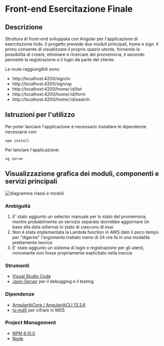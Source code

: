 # Front-end Esercitazione Finale

## Descrizione
Struttura di front-end sviluppata con Angular per l'applicazione di esercitazione todo.
Il progetto prevede due moduli principali, home e sign. Il primo consente di visualizzare il proprio spazio utente, fornendo la possibilità di creare, eliminare e ricercare dei promemoria, il secondo permette la registrazione e il login da parte del cliente.

Le route raggiungibili sono:
- http://localhost:4200/sign/in
- http://localhost:4200/sign/up
- http://localhost:4200/home/:id/list
- http://localhost:4200/home/:id/form
- http://localhost:4200/home/:id/search

## Istruzioni per l'utilizzo
Per poter lanciare l'applicazione è necessario installare le dipendenze necessarie con:

```npm install```

Per lanciare l'applicazione:

```ng serve```
## Visualizzazione grafica dei moduli, componenti e servizi principali
![diagramma classi e moduli](https://i.imgur.com/LmBD8EZ.png)

### Ambiguità
1. E' stato aggiunto un selector manuale per lo stato del promemoria, mentre probabilmente un servizio separato dovrebbe aggiornare (in base alla data odierna) lo stato di ciascuno di essi.
2. Non è stata implementata la Lambda function in AWS dato il poco tempo per "digerire" l'argomento trattato meno di 24 ore fa in una modalità prettamente teorica
3. E' stato aggiunto un sistema di login e registrazione per gli utenti, nonostante non fosse propriamente esplicitato nella traccia

### Strumenti
- [Visual Studio Code](https://code.visualstudio.com/)
- [Json-Server](https://github.com/typicode/json-server) per il debugging e il testing

### Dipendenze
- [Angular@Core / Angular@CLI 13.3.6](https://angular.io/cli)
- [ts-md5](https://www.npmjs.com/package/ts-md5) per cifrare in MD5

### Project Management
- [NPM 8.10.0](https://www.npmjs.com/)
- [Node](16.15.0)

